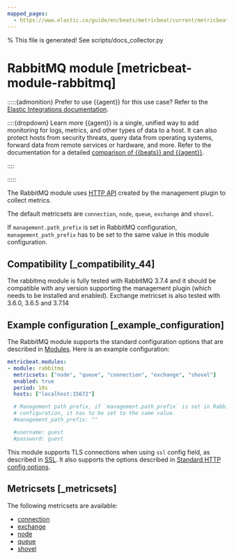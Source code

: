 ```yaml
---
mapped_pages:
  - https://www.elastic.co/guide/en/beats/metricbeat/current/metricbeat-module-rabbitmq.html
---
```


% This file is generated! See scripts/docs_collector.py

# RabbitMQ module [metricbeat-module-rabbitmq]

:::::{admonition} Prefer to use {{agent}} for this use case?
Refer to the [Elastic Integrations documentation](integration-docs://reference/rabbitmq/index.md).

::::{dropdown} Learn more
{{agent}} is a single, unified way to add monitoring for logs, metrics, and other types of data to a host. It can also protect hosts from security threats, query data from operating systems, forward data from remote services or hardware, and more. Refer to the documentation for a detailed [comparison of {{beats}} and {{agent}}](docs-content://reference/fleet/index.md).

::::


:::::


The RabbitMQ module uses [HTTP API](http://www.rabbitmq.com/management.html) created by the management plugin to collect metrics.

The default metricsets are `connection`, `node`, `queue`, `exchange` and `shovel`.

If `management.path_prefix` is set in RabbitMQ configuration, `management_path_prefix` has to be set to the same value in this module configuration.


## Compatibility [_compatibility_44]

The rabbitmq module is fully tested with RabbitMQ 3.7.4 and it should be compatible with any version supporting the management plugin (which needs to be installed and enabled). Exchange metricset is also tested with 3.6.0, 3.6.5 and 3.7.14


## Example configuration [_example_configuration]

The RabbitMQ module supports the standard configuration options that are described in [Modules](/reference/metricbeat/configuration-metricbeat.md). Here is an example configuration:

```yaml
metricbeat.modules:
- module: rabbitmq
  metricsets: ["node", "queue", "connection", "exchange", "shovel"]
  enabled: true
  period: 10s
  hosts: ["localhost:15672"]

  # Management path prefix, if `management.path_prefix` is set in RabbitMQ
  # configuration, it has to be set to the same value.
  #management_path_prefix: ""

  #username: guest
  #password: guest
```

This module supports TLS connections when using `ssl` config field, as described in [SSL](/reference/metricbeat/configuration-ssl.md). It also supports the options described in [Standard HTTP config options](/reference/metricbeat/configuration-metricbeat.md#module-http-config-options).


## Metricsets [_metricsets]

The following metricsets are available:

* [connection](/reference/metricbeat/metricbeat-metricset-rabbitmq-connection.md)
* [exchange](/reference/metricbeat/metricbeat-metricset-rabbitmq-exchange.md)
* [node](/reference/metricbeat/metricbeat-metricset-rabbitmq-node.md)
* [queue](/reference/metricbeat/metricbeat-metricset-rabbitmq-queue.md)
* [shovel](/reference/metricbeat/metricbeat-metricset-rabbitmq-shovel.md)
